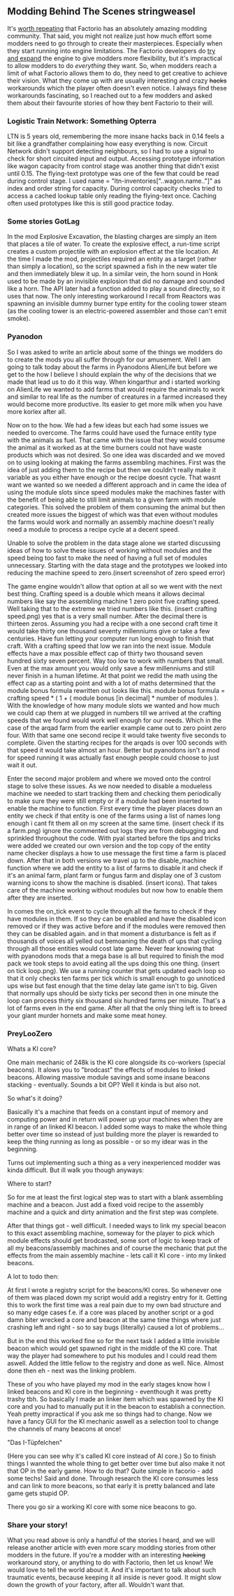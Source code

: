## Modding Behind The Scenes <author>stringweasel</author>

It's [worth repeating](https://alt-f4.blog/ALTF4-21/) that Factorio has an absolutely amazing modding community. That said, you might not realize just how much effort some modders need to go through to create their masterpieces. Especially when they start running into engine limitations. The Factorio developers do [try and expand](https://forums.factorio.com/viewforum.php?f=28) the engine to give modders more flexibility, but it's impractical to allow modders to do _everything_ they want. So, when modders reach a limit of what Factorio allows them to do, they need to get creative to achieve their vision. What they come up with are usually interesting and crazy ~~hacks~~ workarounds which the player often doesn't even notice. I always find these workarounds fascinating, so I reached out to a few modders and asked them about their favourite stories of how they bent Factorio to their will.

### Logistic Train Network: Something <author>Opterra</author>

LTN is 5 years old, remembering the more insane hacks back in 0.14 feels a bit like a grandfather complaining how easy everything is now.
Circuit Network didn't support detecting neighbours, so I had to use a signal to check for short circuited input and output. 
Accessing prototype information like wagon capacity from control stage was another thing that didn't exist until 0.15. The flying-text prototype was one of the few that could be read during control stage. I used name = "ltn-inventories["..wagon.name.."]" as index and order string for capacity. During control capacity checks tried to access a cached lookup table only reading the flying-text once. Caching often used prototypes like this is still good practice today.

### Some stories <author>GotLag</author>

In the mod Explosive Excavation, the blasting charges are simply an item that places a tile of water. To create the explosive effect, a run-time script creates a custom projectile with an explosion effect at the tile location. At the time I made the mod, projectiles required an entity as a target (rather than simply a location), so the script spawned a fish in the new water tile and then immediately blew it up. 
In a similar vein, the horn sound in Honk used to be made by an invisible explosion that did no damage and sounded like a horn. The API later had a function added to play a sound directly, so it uses that now.
The only interesting workaround I recall from Reactors was spawning an invisible dummy burner type entity for the cooling tower steam (as the cooling tower is an electric-powered assembler and those can't emit smoke). 

### <author>Pyanodon</author>
So I was asked to write an article about some of the things we modders do to create the mods you all suffer through for our amusement. Well I am going to talk today about the farms in Pyanodons AlienLife but before we get to the how I believe I should explain the why of the decisions that we made that lead us to do it this way. When kingarthur and i started working on AlienLife we wanted to add farms that would require the animals to work and similar to real life as the number of creatures in a farmed increased they would become more productive. Its easier to get more milk when you have more korlex after all. 

Now on to the how. We had a few ideas but each had some issues we needed to overcome. The farms could have used the furnace entity type with the animals as fuel. That came with the issue that they would consume the animal as it worked as at the time burners could not have waste products which was not desired. So one idea was discarded and we moved on to using looking at making the farms assembling machines. First was the idea of just adding them to the recipe but then we couldn't really make it variable as you either have enough or the recipe doesnt cycle. That wasnt want we wanted so we needed a different approach and in came the idea of using the module slots since speed modules make the machines faster with the benefit of being able to still limit animals to a given farm with module categories. This solved the problem of them consuming the animal but then created more issues the biggest of which was that even without modules the farms would work and normally an assembly machine doesn't really need a module to process a recipe cycle at a decent speed. 

Unable to solve the problem in the data stage alone we started discussing ideas of how to solve these issues of working without modules and the speed being too fast to make the need of having a full set of modules unnecessary. Starting with the data stage and the prototypes we looked into reducing the machine speed to zero.(insert screenshot of zero speed error)

The game engine wouldn't allow that option at all so we went with the next best thing. Crafting speed is a double which means it allows decimal numbers like say the assembling machine 1 zero point five crafting speed. Well taking that to the extreme we tried numbers like this. (insert crafting speed.png) yes that is a very small number. After the decimal there is thirteen zeros. Assuming you had a recipe with a one second craft time it would take thirty one thousand seventy millenniums give or take a few centuries. Have fun letting your computer run long enough to finish that craft. With a crafting speed that low we ran into the next issue. Module effects have a max possible effect cap of thirty two thousand seven hundred sixty seven percent. Way too low to work with numbers that small. Even at the max amount you would only save a few millenniums and still never finish in a human lifetime. At that point we redid the math using the effect cap as a starting point and with a lot of maths determined that the module bonus formula rewritten out looks like this. module bonus formula = crafting speed * ( 1 + ( module bonus [in decimal] * number of modules ). With the knowledge of how many module slots we wanted and how much we could cap them at we plugged in numbers till we arrived at the crafting speeds that we found would work well enough for our needs. Which in the case of the arqad farm from the earlier example came out to zero point zero four. With that same one second recipe it would take twenty five seconds to complete. Given the starting recipes for the arqads is over 100 seconds with that speed it would take almost an hour. Better but pyanodons isn't a mod for speed running it was actually fast enough people could choose to just wait it out.

Enter the second major problem and where we moved onto the control stage to solve these issues. As we now needed to disable a modueless machine we needed to start tracking them and checking them periodically to make sure they were still empty or if a module had been inserted to enable the machine to function. First every time the player places down an entity we check if that entity is one of the farms using a list of names long enough i cant fit them all on my screen at the same time. (insert check if its a farm.png)  ignore the commented out logs they are from debugging and sprinkled throughout the code. With pyal started before the tips and tricks were added we created our own version and the top copy of the entity name checker displays a how to use message the first time a farm is placed down. After that in both versions we travel up to the disable_machine function where we add the entity to a list of farms to disable it and check if it's an animal farm, plant farm or fungus farm and display one of 3 custom warning icons to show the machine is disabled. (insert icons). That takes care of the machine working without modules but now how to enable them after they are inserted.

In comes the on_tick event to cycle through all the farms to check if they have modules in them. If so they can be enabled and have the disabled icon removed or if they was active before and if the modules were removed then they can be disabled again. and in that moment a disturbance is felt as if thousands of voices all yelled out bemoaning the death of ups that cycling through all those entities would cost late game. Never fear knowing that with pyanodons mods that a mega base is all but required to finish the mod pack we took steps to avoid eating all the ups doing this one thing. (insert on tick loop.png). We use a running counter that gets updated each loop so that it only checks ten farms per tick which is small enough to go unnoticed ups wise but fast enough that the time delay late game isn't to big. Given that normally ups should be sixty ticks per second then in one minute the loop can process thirty six thousand six hundred farms per minute. That's a lot of farms even in the end game. After all that the only thing left is to breed your giant murder hornets and make some meat honey.

### <author>PreyLooZero</author>

Whats a KI core?

One main mechanic of 248k is the KI core alongside its co-workers (special beacons). 
It alows you to "brodcast" the effects of modules to linked beacons. 
Allowing massive module savings and some insane beacons stacking - eventually.
Sounds a bit OP? Well it kinda is but also not.


So what's it doing?

Basically it's a machine that feeds on a constant input of memory and computing power
and in return will power up your machines when they are in range of an linked KI beacon.
I added some ways to make the whole thing better over time so instead of just building more 
the player is rewarded to keep the thing running as long as possible - or so my idear was in the beginning.

Turns out implementing such a thing as a very inexperienced modder was kinda difficult.
But ill walk you though anyways:


Where to start?

So for me at least the first logical step was to start with a blank assembling machine and a beacon.
Just add a fixed void recipe to the assembly machine and a quick and dirty animation and the first step was complete.

After that things got - well difficult. I needed ways to link my special beacon to this exact assembling machine, 
someway for the player to pick which module effects should get brodcasted, some sort of logic to keep track of all my beacons/assembly machines
and of course the mechanic that put the effects from the main assembly machine - lets call it KI core - into my linked beacons.


A lot to todo then: 

At first I wrote a registry script for the beacons/KI cores. So whenever one of them was placed down my script would add a registry entry for it.
Getting this to work the first time was a real pain due to my own bad structure and so many edge cases 
f.e. if a core was placed by another script or a god damn biter wrecked a core and beacon at the same time things where just crashing left and right - 
so to say bugs (literally) caused a lot of problems...

But in the end this worked fine so for the next task I added a little invisible beacon which would get spawned right in the middle of the KI core.
That way the player had somewhere to put his modules and I could read them aswell.
Added the little fellow to the registry and done as well. Nice.
Almost done then eh - next was the linking problem.

These of you who have played my mod in the early stages know how I linked beacons and KI core in the beginning - eventhough it was pretty trashy tbh.
So basically I made an linker item which was spawned by the KI core and you had to manually put it in the beacon to establish a connection.
Yeah pretty impractical if you ask me so things had to change. 
Now we have a fancy GUI for the KI mechanic aswell as a selection tool to change the channels of many beacons at once!


"Das I-Tüpfelchen"

(Here you can see why it's called KI core instead of AI core.)
So to finish things I wannted the whole thing to get better over time but also make it not that OP in the early game.
How to do that? Quite simple in facorio - add some techs!
Said and done. Through research the KI core consumes less and can link to more beacons, so that early it is pretty balanced and late game gets stupid OP.

There you go sir a working KI core with some nice beacons to go.


### Share your story!

What you read above is only a handful of the stories I heard, and we will release another article with even more scary modding stories from other modders in the future. If you're a modder with an interesting ~~hacking~~ workaround story, or anything to do with Factorio, then let us know! We would love to tell the world about it. And it's important to talk about such traumatic events, because keeping it all inside is never good. It might slow down the growth of your factory, after all. Wouldn't want that.

